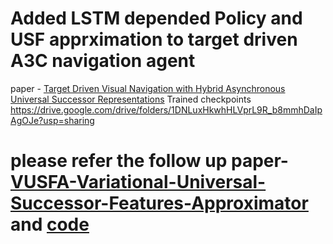 # Added LSTM depended Policy and USF apprximation to target driven A3C navigation agent
paper - [Target Driven Visual Navigation with Hybrid Asynchronous Universal Successor Representations](https://arxiv.org/abs/1811.11312)
Trained checkpoints https://drive.google.com/drive/folders/1DNLuxHkwhHLVprL9R_b8mmhDaIpAgOJe?usp=sharing



# please refer the follow up paper- [VUSFA-Variational-Universal-Successor-Features-Approximator](https://arxiv.org/abs/1908.06376) and  [code](https://github.com/shamanez/VUSFA-Variational-Universal-Successor-Features-Approximator)
